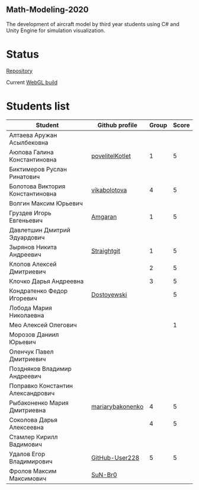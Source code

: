 ## Math-Modeling-2020

The development of aircraft model by third year students using C# and Unity Engine for simulation visualization.

# Status

[Repository](https://github.com/antoidco/Mathematical-Modeling-2020)

Current [WebGL build](https://antoidco.github.io/Math-Modeling-2020/WebGL)

# Students list

| Student                           | Github profile                                       | Group | Score |
| --------------------------------- | ---------------------------------------------------- | ------| ------|
| Алтаева Аружан Асылбековна        |                                                      |       |       |
| Аюпова Галина Константиновна      | [povelitelKotlet](https://github.com/povelitelKotlet)|   1    |   5    |
| Биктимеров Руслан Ринатович       |                                                      |       |       |
| Болотова Виктория Константиновна  | [vikabolotova](https://github.com/vikabolotova)      |   4    |   5    | 
| Волгин Максим Юрьевич             |                                                      |       |       |
| Груздев Игорь Евгеньевич          | [Amgaran](https://github.com/Amgaran)                |   1    |   5    |
| Давлетшин Дмитрий Эдуардович      |                                                      |       |       |
| Зырянов Никита Андреевич          | [Straightgit](https://github.com/Straightgit)        |   1    |   5    |
| Клопов Алексей Дмитриевич         |                                                      |   2   |   5   | 
| Клочко Дарья Андреевна            |                                                      |   3   |   5    | 
| Кондратенко Федор Игоревич        | [Dostoyewski](https://github.com/Dostoyewski)        |       |   5   |
| Лобода Мария Николаевна           |                                                      |       |       |
| Мео Алексей Олегович              |                                                      |       |   1    |
| Морозов Даниил Юрьевич            |                                                      |       |       |
| Оленчук Павел Дмитриевич          |                                                      |       |       |
| Поздняков Владимир Андреевич      |                                                      |       |       |
| Поправко Константин Александрович |                                                      |       |       |
| Рыбаконенко Мария Дмитриевна      | [mariarybakonenko](https://github.com/mariarybakonenko)|   4   |   5    | 
| Соколова Дарья Алексеевна         |                                                      |   4    |   5    |
| Стамлер Кирилл Вадимович          |                                                      |       |       |
| Удалов Егор Владимирович          | [GitHub-User228](https://github.com/GitHub-User228)  |   5    |   5   |
| Фролов Максим Максимович          | [SuN-Br0](https://github.com/SuN-Br0)                |       |       |
